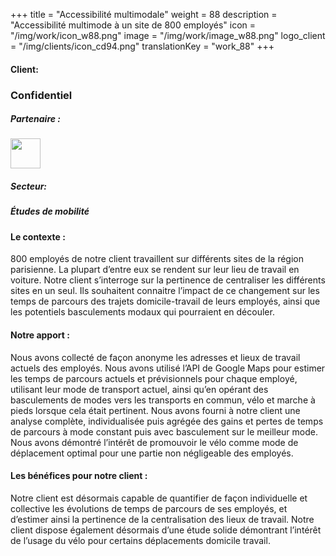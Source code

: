 +++
title = "Accessibilité multimodale"
weight = 88
description = "Accessibilité multimode à un site de 800 employés"
icon = "/img/work/icon_w88.png"
image = "/img/work/image_w88.png"
logo_client = "/img/clients/icon_cd94.png"
translationKey = "work_88"
+++

<!-- Client -->
<div class="row">
	<div class="col-sm-3"><h4>Client:</h4></div>
	<div class="col-sm-3"> <h3>Confidentiel</a> </h3> </div>
	<!--   <div class="col-sm-3"><a href = "https://www.valdemarne.fr/" target="_blank"/> <img src="/img/clients/icon_cd94.svg" width="150px"/></a></div>-->
	<!-- <div class="col-sm-3"></div> -->
</div>	

<!-- Partner -->
<div class="row">
	<div class="col-sm-3"><h5>Partenaire :</h4></div>
	<!--  <div class="col-sm-3"> <h5><a href = "http://www.cdvia.fr/" target="_blank">CDVIA</a> </h4> </div>-->
	<div class="col-sm-3"><a href = "http://www.cdvia.fr/" target="_blank"/> <img src="/img/clients/icon_cdvia.svg" width="48px"/></a></div>
</div>	

<!-- Sector -->
<div class="row">
	<div class="col-sm-3"><h5>Secteur:</h4></div>
	<div class="col-sm-3"> <h5>Études de mobilité</div>
	<div class="col-sm-3"></div>
</div>	

<h4>Le contexte :</h4> 
<p>
800 employés de notre client travaillent sur différents sites de la région parisienne. La plupart d’entre eux se rendent sur leur lieu de travail en voiture. Notre client s’interroge sur la pertinence de centraliser les différents sites en un seul. Ils souhaitent connaitre l’impact de ce changement sur les temps de parcours des trajets domicile-travail de leurs employés, ainsi que les potentiels basculements modaux qui pourraient en découler.
</p>

<h4>Notre apport :</h4>
<p>
Nous avons collecté de façon anonyme les adresses et lieux de travail actuels des employés. Nous avons utilisé l’API de Google Maps pour estimer les temps de parcours actuels et prévisionnels pour chaque employé, utilisant leur mode de transport actuel, ainsi qu’en opérant des basculements de modes vers les transports en commun, vélo et marche à pieds lorsque cela était pertinent. Nous avons fourni à notre client une analyse complète, individualisée puis agrégée des gains et pertes de temps de parcours à mode constant puis avec basculement sur le meilleur mode. Nous avons démontré l’intérêt de promouvoir le vélo comme mode de déplacement optimal pour une partie non négligeable des employés.
</p>

<h4>Les bénéfices pour notre client :</h4>
<p>
Notre client est désormais capable de quantifier de façon individuelle et collective les évolutions de temps de parcours de ses employés, et d’estimer ainsi la pertinence de la centralisation des lieux de travail. Notre client dispose également désormais d’une étude solide démontrant l’intérêt de l’usage du vélo pour certains déplacements domicile travail.
</p>

